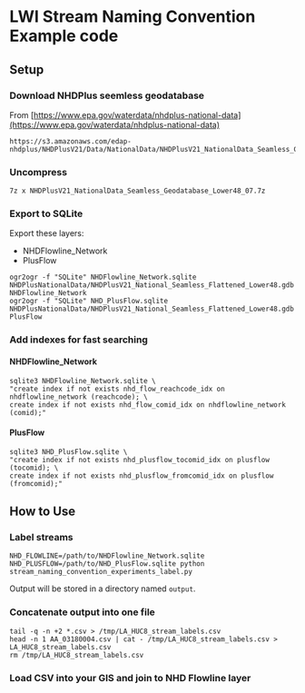 # LWI Stream Naming Convention Example code

## Setup

### Download NHDPlus seemless geodatabase

From [https://www.epa.gov/waterdata/nhdplus-national-data](https://www.epa.gov/waterdata/nhdplus-national-data)

```
https://s3.amazonaws.com/edap-nhdplus/NHDPlusV21/Data/NationalData/NHDPlusV21_NationalData_Seamless_Geodatabase_Lower48_07.7z
```

### Uncompress

```
7z x NHDPlusV21_NationalData_Seamless_Geodatabase_Lower48_07.7z
```

### Export to SQLite

Export these layers:
* NHDFlowline_Network
* PlusFlow

```
ogr2ogr -f "SQLite" NHDFlowline_Network.sqlite NHDPlusNationalData/NHDPlusV21_National_Seamless_Flattened_Lower48.gdb NHDFlowline_Network
ogr2ogr -f "SQLite" NHD_PlusFlow.sqlite NHDPlusNationalData/NHDPlusV21_National_Seamless_Flattened_Lower48.gdb PlusFlow
```

### Add indexes for fast searching

#### NHDFlowline_Network

```
sqlite3 NHDFlowline_Network.sqlite \
"create index if not exists nhd_flow_reachcode_idx on nhdflowline_network (reachcode); \
create index if not exists nhd_flow_comid_idx on nhdflowline_network (comid);"
```

#### PlusFlow

```
sqlite3 NHD_PlusFlow.sqlite \
"create index if not exists nhd_plusflow_tocomid_idx on plusflow (tocomid); \
create index if not exists nhd_plusflow_fromcomid_idx on plusflow (fromcomid);"
```

## How to Use

### Label streams
```
NHD_FLOWLINE=/path/to/NHDFlowline_Network.sqlite NHD_PLUSFLOW=/path/to/NHD_PlusFlow.sqlite python stream_naming_convention_experiments_label.py
```
Output will be stored in a directory named `output`.

### Concatenate output into one file
```
tail -q -n +2 *.csv > /tmp/LA_HUC8_stream_labels.csv
head -n 1 AA_03180004.csv | cat - /tmp/LA_HUC8_stream_labels.csv > LA_HUC8_stream_labels.csv
rm /tmp/LA_HUC8_stream_labels.csv
```

### Load CSV into your GIS and join to NHD Flowline layer
